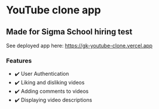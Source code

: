 # YouTube clone app
## Made for Sigma School hiring test

See deployed app here: https://gk-youtube-clone.vercel.app

### Features
- ✔️ User Authentication
- ✔️ Liking and disliking videos
- ✔️ Adding comments to videos
- ✔️ Displaying video descriptions

